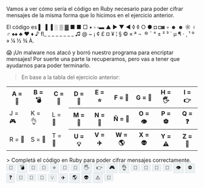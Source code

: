 Vamos a ver cómo sería el código en Ruby necesario para poder cifrar mensajes de la misma forma que lo hicimos en el ejercicio anterior. 

El código es  ▌ ▐ ▐ ░ ▒ ▓ ■ ■ □ ▪ ▫ ▫▬ ▲ ► ▼ ◄ ◊ ◊ ○ ● ◘ ◘◙ ◦  ☻ ☻ ☼ ♀ ♂ ♠♠ ♣ ♥ ♦ ♪ ﬂ_ _ _ _ _ _ _ _ ♫  @ ~ ¡ ¢ £ ¤ ¥ ¦ § © « ª ¬ ­ ® ¯ ° ± ² ³ ´ µ ¶ · ¸ ¹ º » ¼ ½ ¾ À.

:scream: ¡Un malware nos atacó y borró nuestro programa para encriptar mensajes! Por suerte una parte la recuperamos, pero vas a tener que ayudarnos para poder terminarlo.

> En base a la tabla del ejercicio anterior:
<table class="table table-bordered">
  <tr>
    <th>A = 💜️️️</th>
    <th>B = 💣</th> 
    <th>C = 🌵</th>
    <th>D = 🎲</th>
    <th>E = ⭐</th>
    <th>F = 👻</th>
    <th>G = 🍄</th>
    <th>H = 🖐️</th>
    <th>I = 👉</th>
  </tr>
  <tr>
    <td>J = 🎮</td>
    <td>K = 👌</td> 
    <td>L = 🔎</td>
    <th>M = 🎵</th>
    <th>N = 🐷</th>
    <th>Ñ = 🌈</th>
    <th>O = 👁️</th>
    <th>P = ⚽</th>
    <th>Q = ❓</th>
  </tr>
  <tr>
    <td>R = 🤖</td>
    <td>S = 🍉</td> 
    <td>T = 🎹</td>
    <th>U = 💡</th>
    <th>V = ✈️</th>
    <th>W = 🌎</th>
    <th>X = 👽</th>
    <th>Y = ⚠️</th>
    <th>Z = 🍎</th>
  </tr>
</table>
>
Completá el código en Ruby para poder cifrar mensajes correctamente.

<div class="btn-group" role="group" aria-label="Emojis">
  <button type="button" class="btn btn-secondary emoji-button" onclick="writeEmoji('💜️')">💜️</button>
  <button type="button" class="btn btn-secondary emoji-button" onclick="writeEmoji('💣')">💣</button>
  <button type="button" class="btn btn-secondary emoji-button" onclick="writeEmoji('🌵')">🌵</button>
  <button type="button" class="btn btn-secondary emoji-button" onclick="writeEmoji('🎲')">🎲</button>
  <button type="button" class="btn btn-secondary emoji-button" onclick="writeEmoji('⭐')">⭐</button>
  <button type="button" class="btn btn-secondary emoji-button" onclick="writeEmoji('👻')">👻</button>
  <button type="button" class="btn btn-secondary emoji-button" onclick="writeEmoji('🍄')">🍄</button>
  <button type="button" class="btn btn-secondary emoji-button" onclick="writeEmoji('🖐️')">🖐️</button>
  <button type="button" class="btn btn-secondary emoji-button" onclick="writeEmoji('👉')">👉</button>
  <button type="button" class="btn btn-secondary emoji-button" onclick="writeEmoji('🎮')">🎮</button>
  <button type="button" class="btn btn-secondary emoji-button" onclick="writeEmoji('👌')">👌</button>
  <button type="button" class="btn btn-secondary emoji-button" onclick="writeEmoji('🔎')">🔎</button>
  <button type="button" class="btn btn-secondary emoji-button" onclick="writeEmoji('🎵')">🎵</button>
  <button type="button" class="btn btn-secondary emoji-button" onclick="writeEmoji('🐷')">🐷</button>
  <button type="button" class="btn btn-secondary emoji-button" onclick="writeEmoji('🌈')">🌈</button>
  <button type="button" class="btn btn-secondary emoji-button" onclick="writeEmoji('👁️')">👁️</button>
  <button type="button" class="btn btn-secondary emoji-button" onclick="writeEmoji('⚽')">⚽</button>
  <button type="button" class="btn btn-secondary emoji-button" onclick="writeEmoji('❓')">❓</button>
  <button type="button" class="btn btn-secondary emoji-button" onclick="writeEmoji('🤖')">🤖</button>
  <button type="button" class="btn btn-secondary emoji-button" onclick="writeEmoji('🍉')">🍉</button>
  <button type="button" class="btn btn-secondary emoji-button" onclick="writeEmoji('🎹')">🎹</button>
  <button type="button" class="btn btn-secondary emoji-button" onclick="writeEmoji('💡')">💡</button>
  <button type="button" class="btn btn-secondary emoji-button" onclick="writeEmoji('✈️')">✈️</button>
  <button type="button" class="btn btn-secondary emoji-button" onclick="writeEmoji('🌎')">🌎</button>
  <button type="button" class="btn btn-secondary emoji-button" onclick="writeEmoji('👽')">👽</button>
  <button type="button" class="btn btn-secondary emoji-button" onclick="writeEmoji('⚠️')">⚠️</button>
  <button type="button" class="btn btn-secondary emoji-button" onclick="writeEmoji('🍎')">🍎</button>
</div>
<script>
  function writeEmoji(emoji) {
    var doc = mumuki.page.editors[0].getDoc();
    var cursor = doc.getCursor();
    doc.replaceRange(emoji, cursor);
  }
</script>

<style>
  .emoji-button {
    background-color: #ecf0f1;
    border: 1px solid #dce4ec;
  }
  
  .emoji-button:focus {
    outline-color: #0B456D;
  }
</style>






